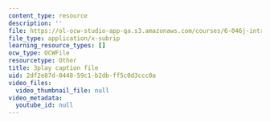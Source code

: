 ```yaml
---
content_type: resource
description: ''
file: https://ol-ocw-studio-app-qa.s3.amazonaws.com/courses/6-046j-introduction-to-algorithms-sma-5503-fall-2005/2df2e87d044859c1b2dbff5c0d3ccc0a_xhG2DyCX3uA.srt
file_type: application/x-subrip
learning_resource_types: []
ocw_type: OCWFile
resourcetype: Other
title: 3play caption file
uid: 2df2e87d-0448-59c1-b2db-ff5c0d3ccc0a
video_files:
  video_thumbnail_file: null
video_metadata:
  youtube_id: null
---
```

